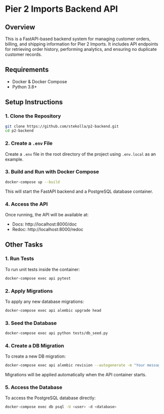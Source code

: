 # Pier 2 Imports Backend API

## Overview
This is a FastAPI-based backend system for managing customer orders, billing, and shipping information for Pier 2 Imports. It includes API endpoints for retrieving order history, performing analytics, and ensuring no duplicate customer records.

## Requirements
- Docker & Docker Compose
- Python 3.8+

## Setup Instructions
### 1. Clone the Repository
```sh
git clone https://github.com/stekolla/p2-backend.git
cd p2-backend
```

### 2. Create a `.env` File
Create a `.env` file in the root directory of the project using `.env.local` as an example.

### 3. Build and Run with Docker Compose
```sh
docker-compose up --build
```
This will start the FastAPI backend and a PostgreSQL database container.

### 4. Access the API
Once running, the API will be available at:

- Docs: http://localhost:8000/doc
- Redoc: http://localhost:8000/redoc

## Other Tasks
### 1. Run Tests
To run unit tests inside the container:
```sh
docker-compose exec api pytest
```

### 2. Apply Migrations
To apply any new database migrations:
```sh
docker-compose exec api alembic upgrade head
```

### 3. Seed the Database
```sh
docker-compose exec api python tests/db_seed.py
```

### 4. Create a DB Migration
To create a new DB migration:
```sh
docker-compose exec api alembic revision --autogenerate -m "Your message here"
```

Migrations will be applied automatically when the API container starts.

### 5. Access the Database
To access the PostgreSQL database directly:
```sh
docker-compose exec db psql -U <user> -d <database>
```
